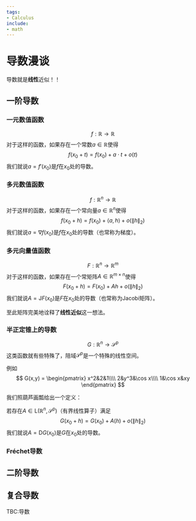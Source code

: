 ```yaml
---
tags:
- Calculus
include:
- math
---
```


# 导数漫谈
导数就是**线性**近似！！

## 一阶导数
### 一元数值函数
$$
f: \mathbb{R} \to \mathbb{R}
$$
对于这样的函数，如果存在一个常数$a\in \mathbb{R}$使得
$$
f(x_0+t) = f(x_0)+a \cdot t+o(t)
$$
我们就说$a=f'(x_0)$是$f$在$x_0$处的导数。

### 多元数值函数
$$
f: \mathbb{R}^n \to \mathbb{R}
$$
对于这样的函数，如果存在一个常向量$a\in \mathbb{R}^n$使得
$$
f(x_0+h) = f(x_0)+ \langle a,h \rangle +o(\lVert h \rVert_2)
$$
我们就说$a=\nabla f(x_0)$是$f$在$x_0$处的导数（也常称为梯度）。

### 多元向量值函数
$$
F: \mathbb{R}^n \to \mathbb{R}^m
$$
对于这样的函数，如果存在一个常矩阵$A\in \mathbb{R}^{m\times n}$使得
$$
F(x_0+h) = F(x_0)+ Ah +o(\lVert h \rVert_2)
$$
我们就说$A=\mathrm{J} F(x_0)$是$F$在$x_0$处的导数（也常称为Jacobi矩阵）。

至此矩阵完美地诠释了**线性近似**这一想法。
### 半正定锥上的导数
$$
G: \mathbb{R}^n \to \mathcal{S}^p
$$
这类函数就有些特殊了，陪域$\mathcal{S}^p$是一个特殊的线性空间。

例如
$$
G(x,y) = \begin{pmatrix}
x^2&2&1\\\\
2&y^3&\cos x\\\\
1&\cos x&xy
\end{pmatrix}
$$

我们照葫芦画瓢给出一个定义：

若存在$A\in \mathrm{L}(\mathbb{R}^n, \mathcal{S}^p)$（有界线性算子）满足
$$
G(x_0+h)=G(x_0)+A(h)+o(\lVert h \rVert_2)
$$
我们就说$A=\mathrm{D}G(x_0)$是$G$在$x_0$处的导数。

### Fréchet导数


## 二阶导数

## 复合导数


TBC:导数